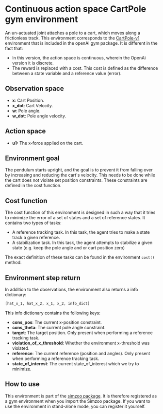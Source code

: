 # Continuous action space CartPole gym environment

An un-actuated joint attaches a pole to a cart, which moves along a frictionless track. This environment
corresponds to the [CartPole-v1](https://gym.openai.com/envs/CartPole-v1/) environment that is included in the
openAi gym package. It is different in the fact that:

-   In this version, the action space is continuous, wherein the OpenAi version
    it is discrete.
-   The reward is replaced with a cost. This cost is defined as the difference between a state variable and a reference value (error).

## Observation space

-   **x**: Cart Position.
-   **x_dot**: Cart Velocity.
-   **w**: Pole angle.
-   **w_dot**: Pole angle velocity.

## Action space

-   **u1:** The x-force applied on the cart.

## Environment goal

The pendulum starts upright, and the goal is to prevent it from falling over by increasing and reducing the cart's
velocity. This needs to be done while the cart does not violate set position constraints. These constraints are defined
in the cost function.

## Cost function

The cost function of this environment is designed in such a way that it tries to minimize the error of a set of states and a set of reference
states. It contains two types of tasks:

-   A reference tracking task. In this task, the agent tries to make a state track a given reference.
-   A stabilization task. In this task, the agent attempts to stabilize a given state (e.g. keep the pole angle and or cart position zero)

The exact definition of these tasks can be found in the environment `cost()` method.

## Environment step return

In addition to the observations, the environment also returns a info dictionary:

```python
[hat_x_1, hat_x_2, x_1, x_2, info_dict]
```

This info dictionary contains the following keys:

-   **cons_pos**: The current x-position constraint.
-   **cons_theta**: The current pole angle constraint.
-   **target**: The target position. Only present when performing a reference tracking task.
-   **violation_of_x_threshold**: Whether the environment x-threshold was violated.
-   **reference**: The current reference (position and angles). Only present when performing a reference tracking task.
-   **state_of_interest**: The current state_of_interest which we try to minimize.

## How to use

This environment is part of the [simzoo package](https://github.com/rickstaa/simzoo). It is therefore registered as a gym environment when you import the Simzoo package. If you want to use the environment in stand-alone mode, you can register it yourself.
